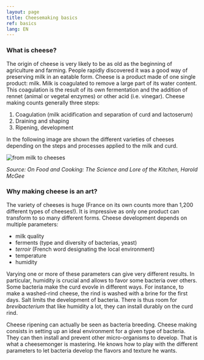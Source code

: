 ```yaml
---
layout: page
title: Cheesemaking basics
ref: basics
lang: EN
---
```


### What is cheese?

The origin of cheese is very likely to be as old as the beginning of agriculture and farming. People rapidly discovered it was a good way of preserving milk in an eatable form.
Cheese is a product made of one single product: milk. Milk is coagulated to remove a large part of its water content. This coagulation is the result of its own fermentation and the addition of rennet (animal or vegetal enzymes) or other acid (i.e. vinegar).
Cheese making counts generally three steps:
1. Coagulation (milk acidification and separation of curd and lactoserum)
2. Draining and shaping
3. Ripening, development

In the following image are shown the different varieties of cheeses depending on the steps and processes applied to the milk and curd.

![from milk to cheeses]({{site.baseurl}}/assets/img/cheese/from-milk-to-cheese.png)

*Source: On Food and Cooking: The Science and Lore of the Kitchen, Harold McGee*

### Why making cheese is an art?

The variety of cheeses is huge (France on its own counts more than 1,200 different types of cheeses!). It is impressive as only one product can transform to so many different forms. 
Cheese development depends on multiple parameters:
- milk quality
- ferments (type and diversity of bacterias, yeast)
- *terroir* (French word designating the local environment)
- temperature
- humidity

Varying one or more of these parameters can give very different results. In particular, humidity is crucial and allows to favor some bacteria over others. Some bacteria make the curd evovle in different ways. For instance, to make a washed-rind cheese, the rind is washed with a brine for the first days. Salt limits the development of bacteria. There is thus room for *brevibacterium* that like humidity a lot, they can install durably on the curd rind.

Cheese ripening can actually be seen as bacteria breeding. Cheese making consists in setting up an ideal environment for a given type of bacteria. They can then install and prevent other micro-organisms to develop. That is what a cheesemonger is mastering. He knows how to play with the different parameters to let bacteria develop the flavors and texture he wants.
